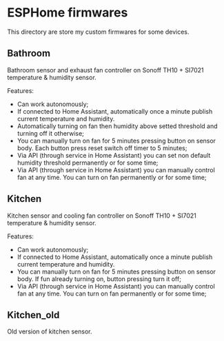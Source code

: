 # ESPHome firmwares

This directory are store my custom firmwares for some devices.

## Bathroom

Bathroom sensor and exhaust fan controller on Sonoff TH10 + SI7021 temperature & humidity sensor.

Features:
- Can work autonomously;
- If connected to Home Assistant, automatically once a minute publish current temperature and humidity.
- Automatically turning on fan then humidity above setted threshold and turning off it otherwise;
- You can manually turn on fan for 5 minutes pressing button on sensor body. Each button press reset switch off timer to 5 minutes;
- Via API (through service in Home Assistant) you can set non default humidity threshold permanently or for some time;
- Via API (through service in Home Assistant) you can manually control fan at any time. You can turn on fan permanently or for some time;

## Kitchen

Kitchen sensor and cooling fan controller on Sonoff TH10 + SI7021 temperature & humidity sensor.

Features:
- Can work autonomously;
- If connected to Home Assistant, automatically once a minute publish current temperature and humidity.
- You can manually turn on fan for 5 minutes pressing button on sensor body. If fun already turning on, button pressing turn it off;
- Via API (through service in Home Assistant) you can manually control fan at any time. You can turn on fan permanently or for some time;

## Kitchen_old

Old version of kitchen sensor. 

